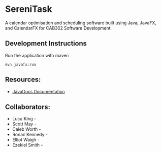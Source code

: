 # SereniTask

A calendar optimisation and scheduling software built using Java, JavaFX, and CalendarFX for CAB302 Software Development. 

## Development Instructions
Run the application with maven

```
mvn javafx:run
```

## Resources:
- [JavaDocs Documentation](https://secret302.github.io/cab302/)

## Collaborators:  
- Luca King -   
- Scott May -   
- Caleb Worth -   
- Ronan Kennedy -   
- Elliot Waigh -    
- Ezekiel Smith -   
